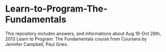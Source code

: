 # Learn-to-Program-The-Fundamentals
This repository includes answers, and informations about Aug 19-Oct 28th, 2013 Learn to Program: The Fundamentals course from Coursera by Jennifer Campbell, Paul Gries.

